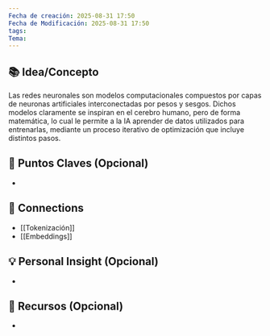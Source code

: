 ```yaml
---
Fecha de creación: 2025-08-31 17:50
Fecha de Modificación: 2025-08-31 17:50
tags: 
Tema:
---
```



## 📚 Idea/Concepto 

Las redes neuronales son modelos computacionales compuestos por capas de neuronas artificiales interconectadas por pesos y sesgos. Dichos modelos claramente se inspiran en el cerebro humano, pero de forma matemática, lo cual le permite a la IA aprender de datos utilizados para entrenarlas, mediante un proceso iterativo de optimización que incluye distintos pasos.

## 📌 Puntos Claves (Opcional)
- 

## 🔗 Connections
- [[Tokenización]]
- [[Embeddings]]

## 💡 Personal Insight (Opcional)
- 
## 🧾 Recursos (Opcional)
- 